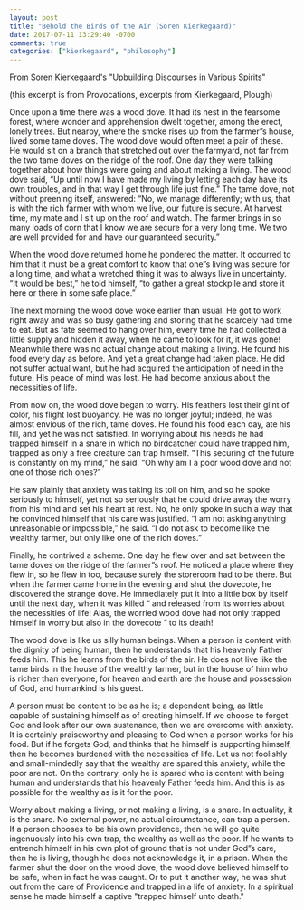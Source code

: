 ```yaml
---
layout: post
title: "Behold the Birds of the Air (Soren Kierkegaard)"
date: 2017-07-11 13:29:40 -0700
comments: true
categories: ["kierkegaard", "philosophy"]
---
```


From Soren Kierkegaard's "Upbuilding Discourses in Various Spirits"

(this excerpt is from Provocations, excerpts from Kierkegaard, Plough)

Once upon a time there was a wood dove. It had its nest in the fearsome forest, where wonder and apprehension dwelt together, among the erect, lonely trees. But nearby, where the smoke rises up from the farmer”s house, lived some tame doves. The wood dove would often meet a pair of these. He would sit on a branch that stretched out over the farmyard, not far from the two tame doves on the ridge of the roof. One day they were talking together about how things were going and about making a living. The wood dove said, “Up until now I have made my living by letting each day have its own troubles, and in that way I get through life just fine.” The tame dove, not without preening itself, answered: “No, we manage differently; with us, that is with the rich farmer with whom we live, our future is secure. At harvest time, my mate and I sit up on the roof and watch. The farmer brings in so many loads of corn that I know we are secure for a very long time. We two are well provided for and have our guaranteed security.” 

When the wood dove returned home he pondered the matter. It occurred to him that it must be a great comfort to know that one”s living was secure for a long time, and what a wretched thing it was to always live in uncertainty. “It would be best,” he told himself, “to gather a great stockpile and store it here or there in some safe place.” 

The next morning the wood dove woke earlier than usual. He got to work right away and was so busy gathering and storing that he scarcely had time to eat. But as fate seemed to hang over him, every time he had collected a little supply and hidden it away, when he came to look for it, it was gone! Meanwhile there was no actual change about making a living. He found his food every day as before. And yet a great change had taken place. He did not suffer actual want, but he had acquired the anticipation of need in the future. His peace of mind was lost. He had become anxious about the necessities of life. 

From now on, the wood dove began to worry. His feathers lost their glint of color, his flight lost buoyancy. He was no longer joyful; indeed, he was almost envious of the rich, tame doves. He found his food each day, ate his fill, and yet he was not satisfied. In worrying about his needs he had trapped himself in a snare in which no birdcatcher could have trapped him, trapped as only a free creature can trap himself. “This securing of the future is constantly on my mind,” he said. “Oh why am I a poor wood dove and not one of those rich ones?” 

He saw plainly that anxiety was taking its toll on him, and so he spoke seriously to himself, yet not so seriously that he could drive away the worry from his mind and set his heart at rest. No, he only spoke in such a way that he convinced himself that his care was justified. “I am not asking anything unreasonable or impossible,” he said. “I do not ask to become like the wealthy farmer, but only like one of the rich doves.” 

Finally, he contrived a scheme. One day he flew over and sat between the tame doves on the ridge of the farmer”s roof. He noticed a place where they flew in, so he flew in too, because surely the storeroom had to be there. But when the farmer came home in the evening and shut the dovecote, he discovered the strange dove. He immediately put it into a little box by itself until the next day, when it was killed “ and released from its worries about the necessities of life! Alas, the worried wood dove had not only trapped himself in worry but also in the dovecote “ to its death! 

The wood dove is like us silly human beings. When a person is content with the dignity of being human, then he understands that his heavenly Father feeds him. This he learns from the birds of the air. He does not live like the tame birds in the house of the wealthy farmer, but in the house of him who is richer than everyone, for heaven and earth are the house and possession of God, and humankind is his guest. 

A person must be content to be as he is; a dependent being, as little capable of sustaining himself as of creating himself. If we choose to forget God and look after our own sustenance, then we are overcome with anxiety. It is certainly praiseworthy and pleasing to God when a person works for his food. But if he forgets God, and thinks that he himself is supporting himself, then he becomes burdened with the necessities of life. Let us not foolishly and small-mindedly say that the wealthy are spared this anxiety, while the poor are not. On the contrary, only he is spared who is content with being human and understands that his heavenly Father feeds him. And this is as possible for the wealthy as is it for the poor. 

Worry about making a living, or not making a living, is a snare. In actuality, it is the snare. No external power, no actual circumstance, can trap a person. If a person chooses to be his own providence, then he will go quite ingenuously into his own trap, the wealthy as well as the poor. If he wants to entrench himself in his own plot of ground that is not under God”s care, then he is living, though he does not acknowledge it, in a prison. When the farmer shut the door on the wood dove, the wood dove believed himself to be safe, when in fact he was caught. Or to put it another way, he was shut out from the care of Providence and trapped in a life of anxiety. In a spiritual sense he made himself a captive "trapped himself unto death." 
